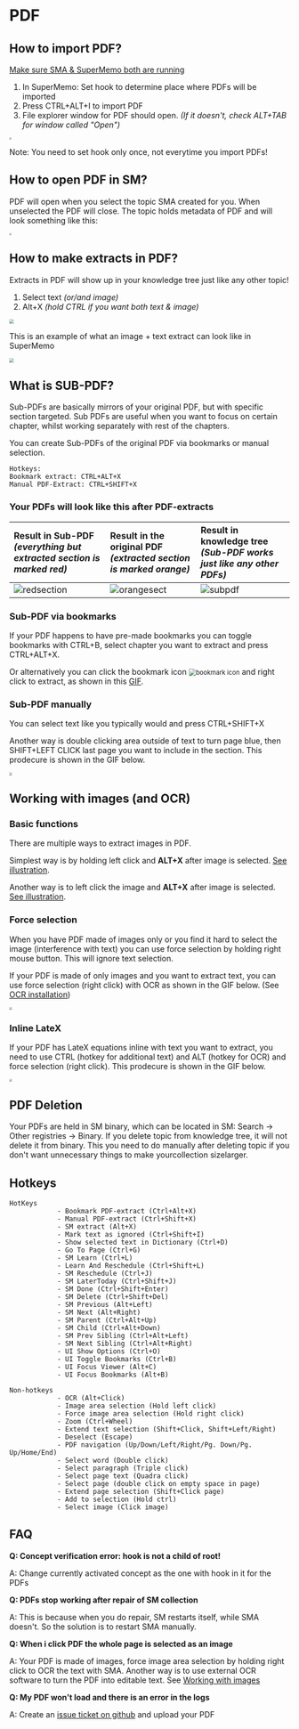 # PDF

## How to import PDF?

[Make sure SMA & SuperMemo both are running](https://sma.supermemo.wiki//#/Installation?id=starting-sma)

1. In SuperMemo: Set hook to determine place where PDFs will be imported
2. Press CTRL+ALT+I to import PDF
3. File explorer window for PDF should open. *(If it doesn't, check ALT+TAB for window called "Open")*

<img src="https://raw.githubusercontent.com/supermemo/SuperMemoAssistant.Documentation/master/resources/SuperMemoAssistant.Plugins.PDF/import.png" style="zoom: 25%;" />

Note: You need to set hook only once, not everytime you import PDFs!


## How to open PDF in SM?

 PDF will open when you select the topic SMA created for you. When unselected the PDF will close. The topic holds metadata of PDF and will look something like this:

 <img src="https://raw.githubusercontent.com/supermemo/SuperMemoAssistant.Documentation/master/resources/SuperMemoAssistant.Plugins.PDF/metadata.png" style="zoom: 25%;" />

## How to make extracts in PDF?

 Extracts in PDF will show up in your knowledge tree just like any other topic!

 1. Select text *(or/and image)*
  2. Alt+X *(hold CTRL if you want both text & image)*

 <img src="https://github.com/supermemo/SuperMemoAssistant.Documentation/blob/master/resources/SuperMemoAssistant.Plugins.PDF/textimage.gif?raw=true" style="zoom: 50%;" />

This is an example of what an image + text extract can look like in SuperMemo

<img src="https://raw.githubusercontent.com/supermemo/SuperMemoAssistant.Documentation/master/resources/SuperMemoAssistant.Plugins.PDF/extractillustration.png" style="zoom: 50%;" />



## What is SUB-PDF?

Sub-PDFs are basically mirrors of your original PDF, but with specific section targeted. Sub PDFs are useful when you want to focus on certain chapter, whilst working separately with rest of the chapters. 

 You can create Sub-PDFs of the original PDF via bookmarks or manual selection.

```
Hotkeys: 
Bookmark extract: CTRL+ALT+X
Manual PDF-Extract: CTRL+SHIFT+X
```

### **Your PDFs will look like this after PDF-extracts**


| Result in Sub-PDF *(everything but extracted section is marked red)* | Result in the original PDF *(extracted section is marked orange)* | Result in knowledge tree *(Sub-PDF works just like any other PDFs)* |
| :----------------------------------------------------------- | :----------------------------------------------------------- | :----------------------------------------------------------- |
| ![redsection](https://github.com/supermemo/SuperMemoAssistant.Documentation/blob/master/resources/SuperMemoAssistant.Plugins.PDF/redsection.png?raw=true) | ![orangesect](https://github.com/supermemo/SuperMemoAssistant.Documentation/blob/master/resources/SuperMemoAssistant.Plugins.PDF/orangesect.png?raw=true) | <img src="https://github.com/supermemo/SuperMemoAssistant.Documentation/blob/master/resources/SuperMemoAssistant.Plugins.PDF/subpdf.png?raw=true" alt="subpdf"  /> |

### **Sub-PDF via bookmarks**

If your PDF happens to have pre-made bookmarks you can toggle bookmarks with CTRL+B, select chapter you want to extract and press CTRL+ALT+X.

Or alternatively you can click the bookmark icon <img src="https://raw.githubusercontent.com/supermemo/SuperMemoAssistant.Documentation/master/resources/SuperMemoAssistant.Plugins.PDF/bookmarkicon.png" alt="bookmark icon" style="zoom: 80%;" /> and right click to extract, as shown in this [GIF](https://github.com/supermemo/SuperMemoAssistant.Documentation/blob/master/resources/SuperMemoAssistant.Plugins.PDF/pdfextract.gif?raw=true).

### **Sub-PDF manually** 

You can select text like you typically would and press CTRL+SHIFT+X

Another way is double clicking area outside of text to turn page blue, then SHIFT+LEFT CLICK last page you want to include in the section. This prodecure is shown in the GIF below.

<img src="https://github.com/supermemo/SuperMemoAssistant.Documentation/blob/master/resources/SuperMemoAssistant.Plugins.PDF/manualSUB/manualSUB.gif?raw=true" style="zoom: 33%;" />



## Working with images (and OCR)

### Basic functions

There are multiple ways to extract images in PDF.

Simplest way is by holding left click and **ALT+X** after image is selected. [See illustration](https://raw.githubusercontent.com/supermemo/SuperMemoAssistant.Documentation/master/resources/SuperMemoAssistant.Plugins.PDF/images-dragillustration/images-dragillustration.gif").

Another way is to left click the image and **ALT+X** after image is selected. [See illustration](https://raw.githubusercontent.com/supermemo/SuperMemoAssistant.Documentation/master/resources/SuperMemoAssistant.Plugins.PDF/images-clickillustration/images-clickillustration.gif").

### Force selection

When you have PDF made of images only or you find it hard to select the image (interference with text) you can use force selection by holding right mouse button. This will ignore text selection.

If your PDF is made of only images and you want to extract text, you can use force selection (right click) with OCR as shown in the GIF below. (See [OCR installation](sma.supermemo.wik/#/plugins-LaTeX?id=installation))

<img src="https://raw.githubusercontent.com/supermemo/SuperMemoAssistant.Documentation/master/resources/SuperMemoAssistant.Plugins.PDF/image-forceselection/image-forceselection.gif" style="zoom: 33%;" />

### Inline LateX

If your PDF has LateX equations inline with text you want to extract, you need to use CTRL (hotkey for additional text) and ALT (hotkey for OCR) and force selection (right click). This prodecure is shown in the GIF below.

<img src="https://raw.githubusercontent.com/supermemo/SuperMemoAssistant.Documentation/master/resources/SuperMemoAssistant.Plugins.PDF/images-multipleocrinline/images-multipleocrinline.gif" style="zoom: 33%;" />



## PDF Deletion

  Your PDFs are held in SM binary, which can be located in SM: Search -> Other registries -> Binary. If you delete topic from knowledge tree, it will not delete it from binary. This you need to do manually after deleting topic if you don't want unnecessary things to make yourcollection sizelarger.

## Hotkeys

```
HotKeys
			- Bookmark PDF-extract (Ctrl+Alt+X)
			- Manual PDF-extract (Ctrl+Shift+X)
			- SM extract (Alt+X)
			- Mark text as ignored (Ctrl+Shift+I)
			- Show selected text in Dictionary (Ctrl+D)
			- Go To Page (Ctrl+G)
			- SM Learn (Ctrl+L)
			- Learn And Reschedule (Ctrl+Shift+L)
			- SM Reschedule (Ctrl+J)
			- SM LaterToday (Ctrl+Shift+J)
			- SM Done (Ctrl+Shift+Enter)
			- SM Delete (Ctrl+Shift+Del)
			- SM Previous (Alt+Left)
			- SM Next (Alt+Right)
			- SM Parent (Ctrl+Alt+Up)
			- SM Child (Ctrl+Alt+Down)
			- SM Prev Sibling (Ctrl+Alt+Left)
			- SM Next Sibling (Ctrl+Alt+Right)
			- UI Show Options (Ctrl+O)
			- UI Toggle Bookmarks (Ctrl+B)
			- UI Focus Viewer (Alt+C)
			- UI Focus Bookmarks (Alt+B)
```

```
Non-hotkeys
			- OCR (Alt+Click)
			- Image area selection (Hold left click)
			- Force image area selection (Hold right click)
			- Zoom (Ctrl+Wheel)
			- Extend text selection (Shift+Click, Shift+Left/Right)
			- Deselect (Escape)
			- PDF navigation (Up/Down/Left/Right/Pg. Down/Pg. Up/Home/End)
			- Select word (Double click)
			- Select paragraph (Triple click)
			- Select page text (Quadra click)
			- Select page (double click on empty space in page)
			- Extend page selection (Shift+Click page)
			- Add to selection (Hold ctrl)
			- Select image (Click image)
```

## FAQ

 **Q: Concept verification error: hook is not a child of root!**

 A: Change currently activated concept as the one with hook in it for the PDFs

 **Q: PDFs stop working after repair of SM collection**

 A: This is because when you do repair, SM restarts itself, while SMA doesn't. So the solution is to restart SMA manually.

**Q: When i click PDF the whole page is selected as an image**

A: Your PDF is made of images, force image area selection by holding right click to OCR the text with SMA. Another way is to use external OCR software to turn the PDF into editable text. See [Working with images](https://sma.supermemo.wiki/#/plugins-PDF?id=working-with-images-and-ocr)

**Q: My PDF won't load and there is an error in the logs**

A: Create an [issue ticket on github](https://github.com/supermemo/SuperMemoAssistant.Plugins.PDF/issues) and upload your PDF